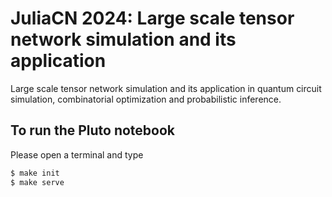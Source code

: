 # JuliaCN 2024: Large scale tensor network simulation and its application

Large scale tensor network simulation and its application in quantum circuit simulation, combinatorial optimization and probabilistic inference.

## To run the Pluto notebook
Please open a terminal and type
```bash
$ make init
$ make serve
```
